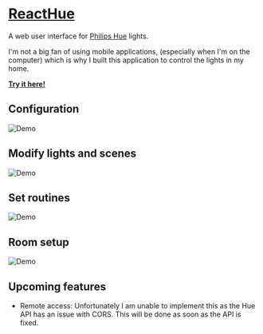 # [ReactHue](http://naxulanth.github.io/reacthue/)

A web user interface for [Philips Hue](https://www2.meethue.com/en-us) lights.

I'm not a big fan of using mobile applications, (especially when I'm on the computer) which is why I built this application to control the lights in my home.

[**Try it here!**]()

## Configuration

![Demo]()

## Modify lights and scenes

![Demo]()

## Set routines

![Demo]()

## Room setup

![Demo]()

## Upcoming features

- Remote access: Unfortunately I am unable to implement this as the Hue API has an issue with CORS. This will be done as soon as the API is fixed.

